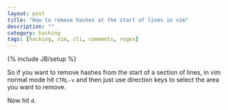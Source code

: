 ```yaml
---
layout: post
title: "How to remove hashes at the start of lines in vim"
description: ""
category: hacking 
tags: [hacking, vim, cli, comments, regex]
---
```

{% include JB/setup %}

So if you want to remove hashes from the start of a section of lines, in vim normal mode hit `CTRL-v` and then just use direction keys to select the area you want to remove.

Now hit `d`.
